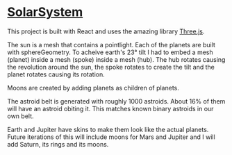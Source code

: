 # [SolarSystem](https://thefreck.github.io/SolarSystem/)

This project is built with React and uses the amazing library [Three.js](https://threejs.org/).

The sun is a mesh that contains a pointlight.
Each of the planets are built with sphereGeometry. To acheive earth's 23&deg; tilt I had to embed a mesh (planet) inside a mesh (spoke) inside a mesh (hub). The hub rotates causing the revolution around the sun, the spoke rotates to create the tilt and the planet rotates causing its rotation.

Moons are created by adding planets as children of planets.

The astroid belt is generated with roughly 1000 astroids. About 16% of them will have an astroid obiting it. This matches known binary astroids in our own belt.

Earth and Jupiter have skins to make them look like the actual planets. Future iterations of this will include moons for Mars and Jupiter and I will add Saturn, its rings and its moons.
